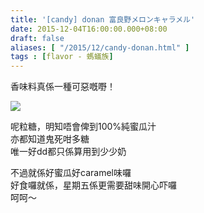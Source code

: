 ```yaml
---
title: '[candy] donan 富良野メロンキャラメル'
date: 2015-12-04T16:00:00.000+08:00
draft: false
aliases: [ "/2015/12/candy-donan.html" ]
tags : [flavor - 螞蟻族]
---
```


香味料真係一種可惡嘅嘢！  

![](/images/donanmelon.jpg)

呢粒糖，明知唔會俾到100%純蜜瓜汁  
亦都知道鬼死咁多糖  
唯一好dd都只係算用到少少奶  
  
不過就係好蜜瓜好caramel味囉  
好食囉就係，星期五係更需要甜味開心吓囉  
呵呵～
